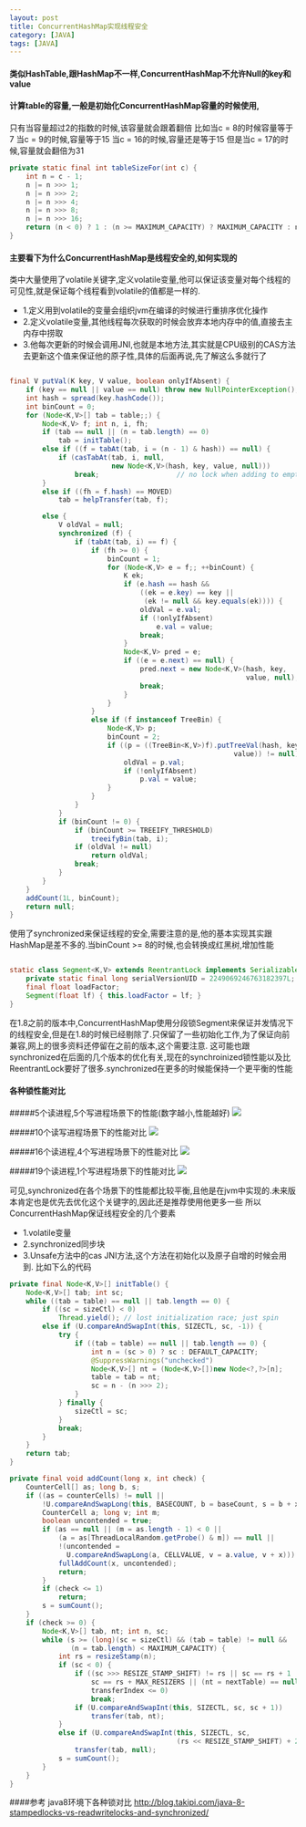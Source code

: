 ```yaml
---
layout: post
title: ConcurrentHashMap实现线程安全
category: [JAVA]
tags: [JAVA]
---
```


#### 类似HashTable,跟HashMap不一样,ConcurrentHashMap不允许Null的key和value

#### 计算table的容量,一般是初始化ConcurrentHashMap容量的时候使用,
只有当容量超过2的指数的时候,该容量就会跟着翻倍
比如当c = 8的时候容量等于7
当c = 9的时候,容量等于15
当c = 16的时候,容量还是等于15
但是当c = 17的时候,容量就会翻倍为31

```JAVA
private static final int tableSizeFor(int c) {
    int n = c - 1;
    n |= n >>> 1;
    n |= n >>> 2;
    n |= n >>> 4;
    n |= n >>> 8;
    n |= n >>> 16;
    return (n < 0) ? 1 : (n >= MAXIMUM_CAPACITY) ? MAXIMUM_CAPACITY : n + 1;
}
```

#### 主要看下为什么ConcurrentHashMap是线程安全的,如何实现的

类中大量使用了volatile关键字,定义volatile变量,他可以保证该变量对每个线程的可见性,就是保证每个线程看到volatile的值都是一样的.

* 1.定义用到volatile的变量会组织jvm在编译的时候进行重排序优化操作
* 2.定义volatile变量,其他线程每次获取的时候会放弃本地内存中的值,直接去主内存中捞取
* 3.他每次更新的时候会调用JNI,也就是本地方法,其实就是CPU级别的CAS方法去更新这个值来保证他的原子性,具体的后面再说,先了解这么多就行了

```JAVA

final V putVal(K key, V value, boolean onlyIfAbsent) {
    if (key == null || value == null) throw new NullPointerException();
    int hash = spread(key.hashCode());
    int binCount = 0;
    for (Node<K,V>[] tab = table;;) {
        Node<K,V> f; int n, i, fh;
        if (tab == null || (n = tab.length) == 0)
            tab = initTable();
        else if ((f = tabAt(tab, i = (n - 1) & hash)) == null) {
            if (casTabAt(tab, i, null,
                         new Node<K,V>(hash, key, value, null)))
                break;                   // no lock when adding to empty bin
        }
        else if ((fh = f.hash) == MOVED)
            tab = helpTransfer(tab, f);

        else {
            V oldVal = null;
            synchronized (f) {
                if (tabAt(tab, i) == f) {
                    if (fh >= 0) {
                        binCount = 1;
                        for (Node<K,V> e = f;; ++binCount) {
                            K ek;
                            if (e.hash == hash &&
                                ((ek = e.key) == key ||
                                 (ek != null && key.equals(ek)))) {
                                oldVal = e.val;
                                if (!onlyIfAbsent)
                                    e.val = value;
                                break;
                            }
                            Node<K,V> pred = e;
                            if ((e = e.next) == null) {
                                pred.next = new Node<K,V>(hash, key,
                                                          value, null);
                                break;
                            }
                        }
                    }
                    else if (f instanceof TreeBin) {
                        Node<K,V> p;
                        binCount = 2;
                        if ((p = ((TreeBin<K,V>)f).putTreeVal(hash, key,
                                                       value)) != null) {
                            oldVal = p.val;
                            if (!onlyIfAbsent)
                                p.val = value;
                        }
                    }
                }
            }
            if (binCount != 0) {
                if (binCount >= TREEIFY_THRESHOLD)
                    treeifyBin(tab, i);
                if (oldVal != null)
                    return oldVal;
                break;
            }
        }
    }
    addCount(1L, binCount);
    return null;
}

```

使用了synchronized来保证线程的安全,需要注意的是,他的基本实现其实跟HashMap是差不多的.当binCount >= 8的时候,也会转换成红黑树,增加性能

```JAVA

static class Segment<K,V> extends ReentrantLock implements Serializable {
    private static final long serialVersionUID = 2249069246763182397L;
    final float loadFactor;
    Segment(float lf) { this.loadFactor = lf; }
}

```

在1.8之前的版本中,ConcurrentHashMap使用分段锁Segment来保证并发情况下的线程安全,但是在1.8的时候已经剔除了.只保留了一些初始化工作,为了保证向前兼容,网上的很多资料还停留在之前的版本,这个需要注意.
这可能也跟synchronized在后面的几个版本的优化有关,现在的synchroinized锁性能以及比ReentrantLock要好了很多.synchronized在更多的时候能保持一个更平衡的性能
#### 各种锁性能对比
#####5个读进程,5个写进程场景下的性能(数字越小,性能越好)
![](http://pic.woowen.com/lockvs1.png)

#####10个读写进程场景下的性能对比
![](http://pic.woowen.com/lockvs2.png)

#####16个读进程,4个写进程场景下的性能对比
![](http://pic.woowen.com/lockvs3.png)

#####19个读进程,1个写进程场景下的性能对比
![](http://pic.woowen.com/lockvs4.png)

可见,synchronized在各个场景下的性能都比较平衡,且他是在jvm中实现的.未来版本肯定也是优先去优化这个关键字的,因此还是推荐使用他更多一些
所以ConcurrentHashMap保证线程安全的几个要素
* 1.volatile变量
* 2.synchronized同步块
* 3.Unsafe方法中的cas JNI方法,这个方法在初始化以及原子自增的时候会用到.
比如下么的代码

```JAVA
private final Node<K,V>[] initTable() {
    Node<K,V>[] tab; int sc;
    while ((tab = table) == null || tab.length == 0) {
        if ((sc = sizeCtl) < 0)
            Thread.yield(); // lost initialization race; just spin
        else if (U.compareAndSwapInt(this, SIZECTL, sc, -1)) {
            try {
                if ((tab = table) == null || tab.length == 0) {
                    int n = (sc > 0) ? sc : DEFAULT_CAPACITY;
                    @SuppressWarnings("unchecked")
                    Node<K,V>[] nt = (Node<K,V>[])new Node<?,?>[n];
                    table = tab = nt;
                    sc = n - (n >>> 2);
                }
            } finally {
                sizeCtl = sc;
            }
            break;
        }
    }
    return tab;
}

private final void addCount(long x, int check) {
    CounterCell[] as; long b, s;
    if ((as = counterCells) != null ||
        !U.compareAndSwapLong(this, BASECOUNT, b = baseCount, s = b + x)) {
        CounterCell a; long v; int m;
        boolean uncontended = true;
        if (as == null || (m = as.length - 1) < 0 ||
            (a = as[ThreadLocalRandom.getProbe() & m]) == null ||
            !(uncontended =
              U.compareAndSwapLong(a, CELLVALUE, v = a.value, v + x))) {
            fullAddCount(x, uncontended);
            return;
        }
        if (check <= 1)
            return;
        s = sumCount();
    }
    if (check >= 0) {
        Node<K,V>[] tab, nt; int n, sc;
        while (s >= (long)(sc = sizeCtl) && (tab = table) != null &&
               (n = tab.length) < MAXIMUM_CAPACITY) {
            int rs = resizeStamp(n);
            if (sc < 0) {
                if ((sc >>> RESIZE_STAMP_SHIFT) != rs || sc == rs + 1 ||
                    sc == rs + MAX_RESIZERS || (nt = nextTable) == null ||
                    transferIndex <= 0)
                    break;
                if (U.compareAndSwapInt(this, SIZECTL, sc, sc + 1))
                    transfer(tab, nt);
            }
            else if (U.compareAndSwapInt(this, SIZECTL, sc,
                                         (rs << RESIZE_STAMP_SHIFT) + 2))
                transfer(tab, null);
            s = sumCount();
        }
    }
}

```

####参考
java8环境下各种锁对比
http://blog.takipi.com/java-8-stampedlocks-vs-readwritelocks-and-synchronized/


